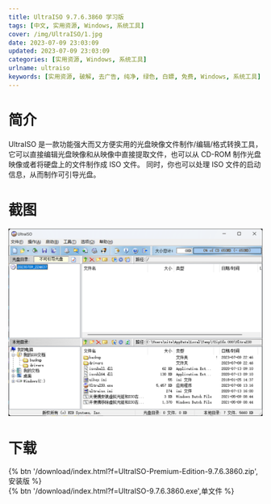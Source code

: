 ```yaml
---
title: UltraISO 9.7.6.3860 学习版
tags: [中文, 实用资源, Windows, 系统工具]
cover: /img/UltraISO/1.jpg
date: 2023-07-09 23:03:09
updated: 2023-07-09 23:03:09
categories: [实用资源, Windows, 系统工具]
urlname: ultraiso
keywords: [实用资源, 破解, 去广告, 纯净, 绿色, 白嫖, 免费, Windows, 系统工具]
---
```


# 简介

UltraISO 是一款功能强大而又方便实用的光盘映像文件制作/编辑/格式转换工具，它可以直接编辑光盘映像和从映像中直接提取文件，也可以从 CD-ROM 制作光盘映像或者将硬盘上的文件制作成 ISO 文件。 同时，你也可以处理 ISO 文件的启动信息，从而制作可引导光盘。

# 截图

![](/img/UltraISO/2.png)

# 下载

{% btn '/download/index.html?f=UltraISO-Premium-Edition-9.7.6.3860.zip',安装版 %}
<br>
{% btn '/download/index.html?f=UltraISO-9.7.6.3860.exe',单文件 %}
